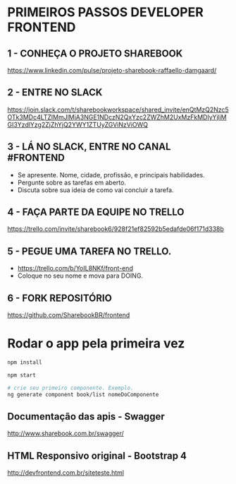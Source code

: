 
# PRIMEIROS PASSOS DEVELOPER FRONTEND

## 1 - CONHEÇA O PROJETO SHAREBOOK
https://www.linkedin.com/pulse/projeto-sharebook-raffaello-damgaard/

## 2 - ENTRE NO SLACK
https://join.slack.com/t/sharebookworkspace/shared_invite/enQtMzQ2Nzc5OTk3MDc4LTZlMmJlMjA3NGE1NDczN2QxYzc2ZWZhM2UxMzFkMDIyYjliMGI3YzdlYzg2ZjZhYjQ2YWY1ZTUyZGViNzViOWQ

## 3 - LÁ NO SLACK, ENTRE NO CANAL #FRONTEND
- Se apresente. Nome, cidade, profissão, e principais habilidades.
- Pergunte sobre as tarefas em aberto.
- Discuta sobre sua ideia de como vai concluir a tarefa.

## 4 - FAÇA PARTE DA EQUIPE NO TRELLO
https://trello.com/invite/sharebook6/928f21ef82592b5edafde06f171d338b

## 5 - PEGUE UMA TAREFA NO TRELLO.
- https://trello.com/b/YoIL8NKf/front-end
- Coloque no seu nome e mova para DOING.

## 6 - FORK REPOSITÓRIO
https://github.com/SharebookBR/frontend

# Rodar o app pela primeira vez

```bash
npm install

npm start

# crie seu primeiro componente. Exemplo.
ng generate component book/list nomeDoComponente

```

## Documentação das apis - Swagger
http://www.sharebook.com.br/swagger/

## HTML Responsivo original - Bootstrap 4
http://devfrontend.com.br/siteteste.html